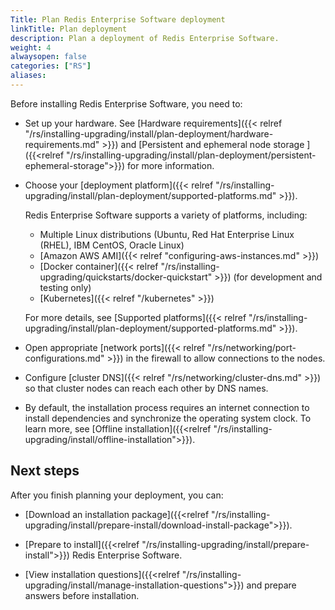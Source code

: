 ```yaml
---
Title: Plan Redis Enterprise Software deployment
linkTitle: Plan deployment
description: Plan a deployment of Redis Enterprise Software.
weight: 4
alwaysopen: false
categories: ["RS"]
aliases: 
---
```


Before installing Redis Enterprise Software, you need to:

- Set up your hardware. See [Hardware requirements]({{< relref "/rs/installing-upgrading/install/plan-deployment/hardware-requirements.md" >}}) and [Persistent and ephemeral node storage 
]({{<relref "/rs/installing-upgrading/install/plan-deployment/persistent-ephemeral-storage">}}) for more information.

- Choose your [deployment platform]({{< relref "/rs/installing-upgrading/install/plan-deployment/supported-platforms.md" >}}).

    Redis Enterprise Software supports a variety of platforms, including:

    - Multiple Linux distributions (Ubuntu, Red Hat Enterprise Linux (RHEL), IBM CentOS, Oracle Linux)
    - [Amazon AWS AMI]({{< relref "configuring-aws-instances.md" >}})
    - [Docker container]({{< relref "/rs/installing-upgrading/quickstarts/docker-quickstart" >}}) (for development and testing only)
    - [Kubernetes]({{< relref "/kubernetes" >}})

    For more details, see [Supported platforms]({{< relref "/rs/installing-upgrading/install/plan-deployment/supported-platforms.md" >}}).

- Open appropriate [network ports]({{< relref "/rs/networking/port-configurations.md" >}}) in the firewall to allow connections to the nodes.

- Configure [cluster DNS]({{< relref "/rs/networking/cluster-dns.md" >}}) so that cluster nodes can reach each other by DNS names.
- By default, the installation process requires an internet connection to install dependencies and synchronize the operating system clock. To learn more, see [Offline installation]({{<relref "/rs/installing-upgrading/install/offline-installation">}}).

## Next steps

After you finish planning your deployment, you can:

- [Download an installation package]({{<relref "/rs/installing-upgrading/install/prepare-install/download-install-package">}}).

- [Prepare to install]({{<relref "/rs/installing-upgrading/install/prepare-install">}}) Redis Enterprise Software.

- [View installation questions]({{<relref "/rs/installing-upgrading/install/manage-installation-questions">}}) and prepare answers before installation.
